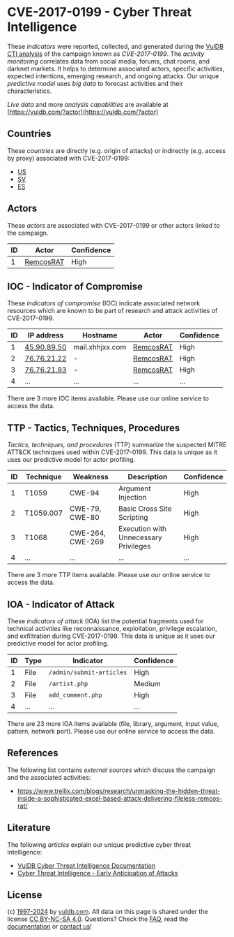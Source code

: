 # CVE-2017-0199 - Cyber Threat Intelligence

These _indicators_ were reported, collected, and generated during the [VulDB CTI analysis](https://vuldb.com/?kb.cti) of the campaign known as _CVE-2017-0199_. The _activity monitoring_ correlates data from social media, forums, chat rooms, and darknet markets. It helps to determine associated actors, specific activities, expected intentions, emerging research, and ongoing attacks. Our unique _predictive model_ uses _big data_ to forecast activities and their characteristics.

_Live data_ and more _analysis capabilities_ are available at [https://vuldb.com/?actor](https://vuldb.com/?actor)

## Countries

These _countries_ are directly (e.g. origin of attacks) or indirectly (e.g. access by proxy) associated with CVE-2017-0199:

* [US](https://vuldb.com/?country.us)
* [SV](https://vuldb.com/?country.sv)
* [ES](https://vuldb.com/?country.es)

## Actors

These _actors_ are associated with CVE-2017-0199 or other actors linked to the campaign.

ID | Actor | Confidence
-- | ----- | ----------
1 | [RemcosRAT](https://vuldb.com/?actor.remcosrat) | High

## IOC - Indicator of Compromise

These _indicators of compromise_ (IOC) indicate associated network resources which are known to be part of research and attack activities of CVE-2017-0199.

ID | IP address | Hostname | Actor | Confidence
-- | ---------- | -------- | ----- | ----------
1 | [45.90.89.50](https://vuldb.com/?ip.45.90.89.50) | mail.xhhjxx.com | [RemcosRAT](https://vuldb.com/?actor.remcosrat) | High
2 | [76.76.21.22](https://vuldb.com/?ip.76.76.21.22) | - | [RemcosRAT](https://vuldb.com/?actor.remcosrat) | High
3 | [76.76.21.93](https://vuldb.com/?ip.76.76.21.93) | - | [RemcosRAT](https://vuldb.com/?actor.remcosrat) | High
4 | ... | ... | ... | ...

There are 3 more IOC items available. Please use our online service to access the data.

## TTP - Tactics, Techniques, Procedures

_Tactics, techniques, and procedures_ (TTP) summarize the suspected MITRE ATT&CK techniques used within CVE-2017-0199. This data is unique as it uses our predictive model for actor profiling.

ID | Technique | Weakness | Description | Confidence
-- | --------- | -------- | ----------- | ----------
1 | T1059 | CWE-94 | Argument Injection | High
2 | T1059.007 | CWE-79, CWE-80 | Basic Cross Site Scripting | High
3 | T1068 | CWE-264, CWE-269 | Execution with Unnecessary Privileges | High
4 | ... | ... | ... | ...

There are 3 more TTP items available. Please use our online service to access the data.

## IOA - Indicator of Attack

These _indicators of attack_ (IOA) list the potential fragments used for technical activities like reconnaissance, exploitation, privilege escalation, and exfiltration during CVE-2017-0199. This data is unique as it uses our predictive model for actor profiling.

ID | Type | Indicator | Confidence
-- | ---- | --------- | ----------
1 | File | `/admin/submit-articles` | High
2 | File | `/artist.php` | Medium
3 | File | `add_comment.php` | High
4 | ... | ... | ...

There are 23 more IOA items available (file, library, argument, input value, pattern, network port). Please use our online service to access the data.

## References

The following list contains _external sources_ which discuss the campaign and the associated activities:

* https://www.trellix.com/blogs/research/unmasking-the-hidden-threat-inside-a-sophisticated-excel-based-attack-delivering-fileless-remcos-rat/

## Literature

The following _articles_ explain our unique predictive cyber threat intelligence:

* [VulDB Cyber Threat Intelligence Documentation](https://vuldb.com/?kb.cti)
* [Cyber Threat Intelligence - Early Anticipation of Attacks](https://www.scip.ch/en/?labs.20201022)

## License

(c) [1997-2024](https://vuldb.com/?kb.changelog) by [vuldb.com](https://vuldb.com/?kb.about). All data on this page is shared under the license [CC BY-NC-SA 4.0](https://creativecommons.org/licenses/by-nc-sa/4.0/). Questions? Check the [FAQ](https://vuldb.com/?kb.faq), read the [documentation](https://vuldb.com/?kb) or [contact us](https://vuldb.com/?contact)!

